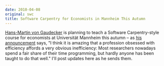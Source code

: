 ```yaml
---
date: 2010-04-08
original: swc
title: Software Carpentry for Economists in Mannheim This Autumn
---
```

<p><a href="http://www.vwl.uni-mannheim.de/gaudecker/">Hans-Martin von Gaudecker</a> is planning to teach a Software Carpentry-style course for economists at Universit&auml;t Mannheim this autumn – as <a href="http://www.vwl.uni-mannheim.de/gaudecker/teaching.html">his announcement</a> says, "I think it is amazing that a profession obsessed with efficiency affords a very obvious inefficiency: Most researchers nowadays spend a fair share of their time programming, but hardly anyone has been taught to do that well." I'll post updates here as he sends them.</p>
